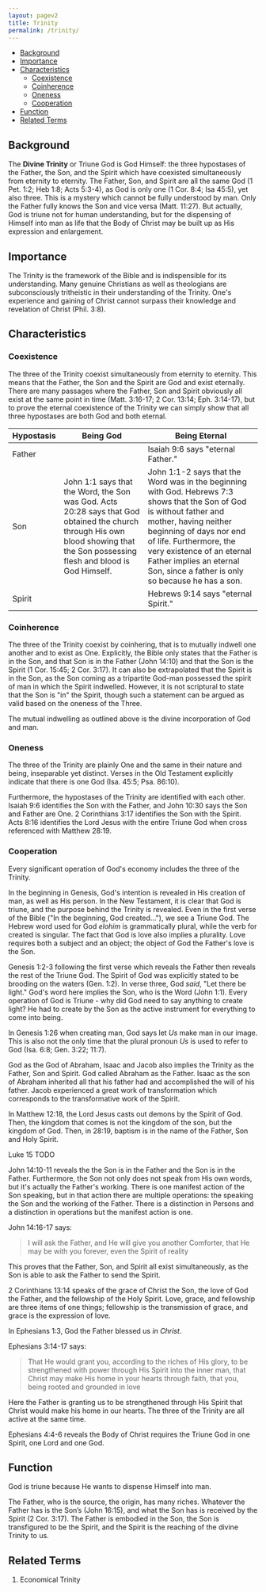 ```yaml
---
layout: pagev2
title: Trinity
permalink: /trinity/
---
```

- [Background](#background)
- [Importance](#importance)
- [Characteristics](#characteristics)
  - [Coexistence](#coexistence)
  - [Coinherence](#coinherence)
  - [Oneness](#oneness)
  - [Cooperation](#cooperation)
- [Function](#function)
- [Related Terms](#related-terms)

## Background

The **Divine Trinity** or Triune God is God Himself: the three hypostases of the Father, the Son, and the Spirit which have coexisted simultaneously from eternity to eternity. The Father, Son, and Spirit are all the same God (1 Pet. 1:2; Heb 1:8; Acts 5:3-4), as God is only one (1 Cor. 8:4; Isa 45:5), yet also three. This is a mystery which cannot be fully understood by man. Only the Father fully knows the Son and vice versa (Matt. 11:27). But actually, God is triune not for human understanding, but for the dispensing of Himself into man as life that the Body of Christ may be built up as His expression and enlargement.

## Importance

The Trinity is the framework of the Bible and is indispensible for its understanding. Many genuine Christians as well as theologians are subconsciously tritheistic in their understanding of the Trinity.  One's experience and gaining of Christ cannot surpass their knowledge and revelation of Christ (Phil. 3:8). 

## Characteristics

### Coexistence

The three of the Trinity coexist simultaneously from eternity to eternity. This means that the Father, the Son and the Spirit are God and exist eternally. There are many passages where the Father, Son and Spirit obviously all exist at the same point in time (Matt. 3:16-17; 2 Cor. 13:14; Eph. 3:14-17), but to prove the eternal coexistence of the Trinity we can simply show that all three hypostases are both God and both eternal.

| Hypostasis | Being God | Being Eternal |
| --- | --- | --- |
| Father |  | Isaiah 9:6 says "eternal Father." |
| Son | John 1:1 says that the Word, the Son was God. Acts 20:28 says that God obtained the church through His own blood showing that the Son possessing flesh and blood is God Himself. | John 1:1-2 says that the Word was in the beginning with God. Hebrews 7:3 shows that the Son of God is without father and mother, having neither beginning of days nor end of life. Furthermore, the very existence of an eternal Father implies an eternal Son, since a father is only so because he has a son. |
| Spirit | | Hebrews 9:14 says "eternal Spirit." |

### Coinherence

The three of the Trinity coexist by coinhering, that is to mutually indwell one another and to exist as One. Explicitly, the Bible only states that the Father is in the Son, and that Son is in the Father (John 14:10) and that the Son is the Spirit (1 Cor. 15:45; 2 Cor. 3:17). It can also be extrapolated that the Spirit is in the Son, as the Son coming as a tripartite God-man possessed the spirit of man in which the Spirit indwelled. However, it is not scriptural to state that the Son is "in" the Spirit, though such a statement can be argued as valid based on the oneness of the Three. 

The mutual indwelling as outlined above is the divine incorporation of God and man.

### Oneness

The three of the Trinity are plainly One and the same in their nature and being, inseparable yet distinct. Verses in the Old Testament explicitly indicate that there is one God (Isa. 45:5; Psa. 86:10).  

Furthermore, the hypostases of the Trinity are identified with each other. Isaiah 9:6 identifies the Son with the Father, and John 10:30 says the Son and Father are One. 2 Corinthians 3:17 identifies the Son with the Spirit. Acts 8:16 identifies the Lord Jesus with the entire Triune God when cross referenced with Matthew 28:19.

### Cooperation

Every significant operation of God's economy includes the three of the Trinity.

In the beginning in Genesis, God's intention is revealed in His creation of man, as well as His person. In the New Testament, it is clear that God is triune, and the purpose behind the Trinity is revealed. Even in the first verse of the Bible ("In the beginning, God created..."), we see a Triune God. The Hebrew word used for God *elohim* is grammatically plural, while the verb for created is singular. The fact that God is love also implies a plurality. Love requires both a subject and an object; the object of God the Father's love is the Son.

Genesis 1:2-3 following the first verse which reveals the Father then reveals the rest of the Triune God. The Spirit of God was explicitly stated to be brooding on the waters (Gen. 1:2). In verse three, God *said*, "Let there be light." God's word here implies the Son, who is the Word (John 1:1). Every operation of God is Triune - why did God need to say anything to create light? He had to create by the Son as the active instrument for everything to come into being.

In Genesis 1:26 when creating man, God says let *Us* make man in our image. This is also not the only time that the plural pronoun *Us* is used to refer to God (Isa. 6:8; Gen. 3:22; 11:7).

God as the God of Abraham, Isaac and Jacob also implies the Trinity as the Father, Son and Spirit. God called Abraham as the Father. Isaac as the son of Abraham inherited all that his father had and accomplished the will of his father. Jacob experienced a great work of transformation which corresponds to the transformative work of the Spirit.

In Matthew 12:18, the Lord Jesus casts out demons by the Spirit of God. Then, the kingdom that comes is not the kingdom of the son, but the kingdom of God. Then, in 28:19, baptism is in the name of the Father, Son and Holy Spirit.

Luke 15 TODO

John 14:10-11 reveals the the Son is in the Father and the Son is in the Father. Furthermore, the Son not only does not speak from His own words, but it's actually the Father's working. There is one manifest action of the Son speaking, but in that action there are multiple operations: the speaking the Son and the working of the Father. There is a distinction in Persons and a distinction in operations but the manifest action is one.

John 14:16-17 says:

>I will ask the Father, and He will give you another Comforter, that He may be with you forever, even the Spirit of reality

This proves that the Father, Son, and Spirit all exist simultaneously, as the Son is able to ask the Father to send the Spirit.

2 Corinthians 13:14 speaks of the grace of Christ the Son, the love of God the Father, and the fellowship of the Holy Spirit. Love, grace, and fellowship are three items of one things; fellowship is the transmission of grace, and grace is the expression of love. 

In Ephesians 1:3, God the Father blessed us *in Christ*. 

Ephesians 3:14-17 says:

>That He would grant you, according to the riches of His glory, to be strengthened with power through His Spirit into the inner man, that Christ may make His home in your hearts through faith, that you, being rooted and grounded in love

Here the Father is granting us to be strengthened through His Spirit that Christ would make his home in our hearts. The three of the Trinity are all active at the same time.

Ephesians 4:4-6 reveals the Body of Christ requires the Triune God in one Spirit, one Lord and one God. 

## Function

God is triune because He wants to dispense Himself into man. 

The Father, who is the source, the origin, has many riches. Whatever the Father has is the Son’s (John 16:15), and what the Son has is received by the Spirit (2 Cor. 3:17). The Father is embodied in the Son, the Son is transfigured to be the Spirit, and the Spirit is the reaching of the divine Trinity to us.

## Related Terms

1. Economical Trinity